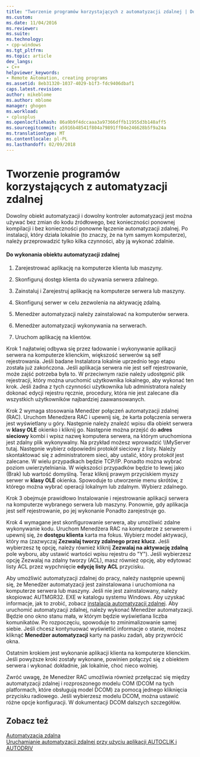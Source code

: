 ```yaml
---
title: "Tworzenie programów korzystających z automatyzacji zdalnej | Dokumentacja firmy Microsoft"
ms.custom: 
ms.date: 11/04/2016
ms.reviewer: 
ms.suite: 
ms.technology:
- cpp-windows
ms.tgt_pltfrm: 
ms.topic: article
dev_langs:
- C++
helpviewer_keywords:
- Remote Automation, creating programs
ms.assetid: 8eb31320-1037-4029-b1f3-fdc9406dbaf1
caps.latest.revision: 
author: mikeblome
ms.author: mblome
manager: ghogen
ms.workload:
- cplusplus
ms.openlocfilehash: 86a9b9f4dccaaa3a97366dffb11955d3b148aff5
ms.sourcegitcommit: a5916b48541f804a79891ff04e246628b5f9a24a
ms.translationtype: MT
ms.contentlocale: pl-PL
ms.lasthandoff: 02/09/2018
---
```

# <a name="creating-programs-that-use-remote-automation"></a>Tworzenie programów korzystających z automatyzacji zdalnej
Dowolny obiekt automatyzacji i dowolny kontroler automatyzacji jest można używać bez zmian do kodu źródłowego, bez konieczności ponownej kompilacji i bez konieczności ponowne łączenie automatyzacji zdalnej. Po instalacji, który działa lokalnie (to znaczy, że na tym samym komputerze), należy przeprowadzić tylko kilka czynności, aby ją wykonać zdalnie.  
  
#### <a name="to-execute-the-remote-automation-object"></a>Do wykonania obiektu automatyzacji zdalnej  
  
1.  Zarejestrować aplikację na komputerze klienta lub maszyny.  
  
2.  Skonfiguruj dostęp klienta do używania serwera zdalnego.  
  
3.  Zainstaluj i Zarejestruj aplikację na komputerze serwera lub maszyny.  
  
4.  Skonfiguruj serwer w celu zezwolenia na aktywację zdalną.  
  
5.  Menedżer automatyzacji należy zainstalować na komputerów serwera.  
  
6.  Menedżer automatyzacji wykonywania na serwerach.  
  
7.  Uruchom aplikację na klientów.  
  
 Krok 1 najłatwiej odbywa się przez ładowanie i wykonywanie aplikacji serwera na komputerze klienckim, większość serwerów są self rejestrowania. Jeśli badane Instalatora lokalnie uprzednio tego etapu została już zakończona. Jeśli aplikacja serwera nie jest self rejestrowanie, może zajść potrzeba była to. W przeciwnym razie należy udostępnić plik rejestracji, który można uruchomić użytkownika lokalnego, aby wykonać ten krok. Jeśli żadna z tych czynności użytkownika lub administratora należy dokonać edycji rejestru ręcznie, procedury, która nie jest zalecane dla wszystkich użytkowników najbardziej zaawansowanych.  
  
 Krok 2 wymaga stosowania Menedżer połączeń automatyzacji zdalnej (RAC). Uruchom Menedżera RAC i upewnij się, że karta połączenia serwera jest wyświetlany u góry. Następnie należy znaleźć wpisu dla obiekt serwera w **klasy OLE** okienko i kliknij go. Następnie można przejść do **adres sieciowy** kombi i wpisz nazwę komputera serwera, na którym uruchomiona jest zdalny plik wykonywalny. Na przykład możesz wprowadzić \\\MyServer tutaj. Następnie wybierz odpowiedni protokół sieciowy z listy. Należy skontaktować się z administratorem sieci, aby ustalić, który protokół jest zalecane. W wielu przypadkach będzie TCP/IP. Ponadto można wybrać poziom uwierzytelniania. W większości przypadków będzie to lewej jako (Brak) lub wartość domyślną. Teraz kliknij prawym przyciskiem myszy serwer w **klasy OLE** okienka. Spowoduje to utworzenie menu skrótów, z którego można wybrać operacji lokalnym lub zdalnym. Wybierz zdalnego.  
  
 Krok 3 obejmuje prawidłowo Instalowanie i rejestrowanie aplikacji serwera na komputerze wybranego serwera lub maszyny. Ponownie, gdy aplikacja jest self rejestrowanie, po jej wykonanie Ponadto zarejestruje go.  
  
 Krok 4 wymagane jest skonfigurowanie serwera, aby umożliwić zdalne wykonywanie kodu. Uruchom Menedżera RAC na komputerze z serwerem i upewnij się, że **dostępu klienta** karta ma fokus. Wybierz model aktywacji, który ma (zazwyczaj **Zezwalaj tworzy zdalnego przez klucz**. Jeśli wybierzesz tę opcję, należy również kliknij **Zezwalaj na aktywację zdalną** pole wyboru, aby ustawić wartości wpisu rejestru do "Y"). Jeśli wybierzesz opcję Zezwalaj na zdalny tworzy (ACL), masz również opcję, aby edytować listy ACL przez wypchnięcie **edycję listy ACL** przycisku.  
  
 Aby umożliwić automatyzacji zdalnej do pracy, należy następnie upewnij się, że Menedżer automatyzacji jest zainstalowana i uruchomiona na komputerze serwera lub maszyny. Jeśli nie jest zainstalowany, należy skopiować AUTMGR32. EXE w katalogu systemu Windows. Aby uzyskać informacje, jak to zrobić, zobacz [instalacja automatyzacji zdalnej](../mfc/remote-automation-installation.md). Aby uruchomić automatyzacji zdalnej, należy wykonać Menedżer automatyzacji. Będzie ono okno stanu mała, w którym będzie wyświetlana liczba komunikatów. Po rozpoczęciu, spowoduje to zminimalizowanie samej siebie. Jeśli chcesz kontynuować wyświetlić informacje o stanie, możesz kliknąć **Menedżer automatyzacji** karty na pasku zadań, aby przywrócić okna.  
  
 Ostatnim krokiem jest wykonanie aplikacji klienta na komputerze klienckim. Jeśli powyższe kroki zostały wykonane, powinien połączyć się z obiektem serwera i wykonać dokładnie, jak lokalnie, choć nieco wolniej.  
  
 Zwróć uwagę, że Menedżer RAC umożliwia również przełączać się między automatyzacji zdalnej i rozproszonego modelu COM (DCOM na tych platformach, które obsługują model DCOM) za pomocą jednego kliknięcia przycisku radiowego. Jeśli wybierzesz modelu DCOM, można ustawić różne opcje konfiguracji. W dokumentacji DCOM dalszych szczegółów.  
  
## <a name="see-also"></a>Zobacz też  
 [Automatyzacja zdalna](../mfc/remote-automation.md)   
 [Uruchamianie automatyzacji zdalnej przy użyciu aplikacji AUTOCLIK i AUTODRIV](../mfc/running-remote-automation-using-autoclik-and-autodriv.md)

